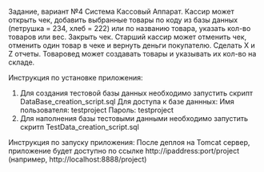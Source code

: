 Задание, вариант №4
Система Кассовый Аппарат. Кассир может открыть чек, 
добавить выбранные товары по коду из базы данных (петрушка = 234, хлеб = 222) или по названию товара, 
указать кол-во товаров или вес. Закрыть чек. Старший кассир может отменить чек, отменить один товар в чеке и вернуть деньги покупателю. 
Сделать X и Z отчеты. Товаровед может создавать товары и указывать их кол-во на складе.

Инструкция по установке приложения:
1. Для создания тестовой базы данных необходимо запустить скрипт DataBase_creation_script.sql
Для доступа к базе даннных:
Имя пользователя: testproject
Пароль: testproject
2. Для наполнения базы тестовыми данными необходимо запустить скритп TestData_creation_script.sql

Инструкция по запуску приложения:
После деплоя на Tomcat сервер, приложение будет доступно по ссылке 
http://ipaddress:port/project (например, http://localhost:8888/project)